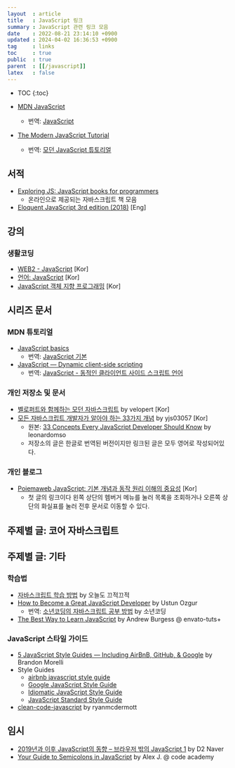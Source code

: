 ```yaml
---
layout  : article
title   : JavaScript 링크
summary : JavaScript 관련 링크 모음
date    : 2022-08-21 23:14:10 +0900
updated : 2024-04-02 16:36:53 +0900
tag     : links
toc     : true
public  : true
parent  : [[/javascript]]
latex   : false
---
```

* TOC
{:toc}

* [MDN JavaScript](https://developer.mozilla.org/en-US/docs/Web/JavaScript)
    * 번역: [JavaScript](https://developer.mozilla.org/ko/docs/Web/JavaScript)
* [The Modern JavaScript Tutorial](https://javascript.info)
    * 번역: [모던 JavaScript 튜토리얼](https://ko.javascript.info)

## 서적

* [Exploring JS: JavaScript books for programmers](https://exploringjs.com)
    * 온라인으로 제공되는 자바스크립트 책 모음
* [Eloquent JavaScript 3rd edition (2018)](https://eloquentjavascript.net) [Eng]

## 강의

### 생활코딩

* [WEB2 - JavaScript](https://opentutorials.org/course/3085) [Kor]
* [언어: JavaScript](https://opentutorials.org/course/743) [Kor]
* [JavaScript 객체 지향 프로그래밍](https://opentutorials.org/module/4047) [Kor]

## 시리즈 문서

### MDN 튜토리얼

* [JavaScript basics](https://developer.mozilla.org/en-US/docs/Learn/Getting_started_with_the_web/JavaScript_basics)
    * 번역: [JavaScript 기본](https://developer.mozilla.org/ko/docs/Learn/Getting_started_with_the_web/JavaScript_basics)
* [JavaScript — Dynamic client-side scripting](https://developer.mozilla.org/en-US/docs/Learn/JavaScript)
    * 번역: [JavaScript - 동적인 클라이언트 사이드 스크립트 언어](https://developer.mozilla.org/ko/docs/Learn/JavaScript)

### 개인 저장소 및 문서

* [벨로퍼트와 함께하는 모던 자바스크립트](https://learnjs.vlpt.us) by velopert [Kor]
* [모든 자바스크립트 개발자가 알아야 하는 33가지 개념](https://github.com/yjs03057/33-js-concepts?tab=readme-ov-file) by yjs03057 [Kor]
    * 원본: [33 Concepts Every JavaScript Developer Should Know](https://github.com/leonardomso/33-js-concepts?tab=readme-ov-file) by leonardomso
    * 저장소의 글은 한글로 번역된 버전이지만 링크된 글은 모두 영어로 작성되어있다.

### 개인 블로그

* [Poiemaweb JavaScript: 기본 개념과 동작 원리 이해의 중요성](https://poiemaweb.com/coding) [Kor]
    * 첫 글의 링크이다 왼쪽 상단의 헴버거 메뉴를 눌러 목록을 조회하거나 오른쪽 상단의 화실표를 눌러 전후 문서로 이동할 수 있다.

## 주제별 글: 코어 자바스크립트

## 주제별 글: 기타

### 학습법

* [자바스크립트 학습 방법](https://perfectacle.github.io/2017/08/08/js-how-to-learn/) by 오늘도 끄적끄적
* [How to Become a Great JavaScript Developer](http://blog.ustunozgur.com/javascript/programming/books/videos/2015/06/17/how_to_be_a_great_javascript_software_developer.html) by Ustun Ozgur
    * 번역: [소년코딩의 자바스크립트 공부 방법](https://boycoding.tistory.com/1) by 소년코딩
* [The Best Way to Learn JavaScript](https://code.tutsplus.com/tutorials/the-best-way-to-learn-javascript--net-21954) by Andrew Burgess @ envato-tuts+

### JavaScript 스타일 가이드

* [5 JavaScript Style Guides — Including AirBnB, GitHub, & Google](https://codeburst.io/5-javascript-style-guides-including-airbnb-github-google-88cbc6b2b7aa) by Brandon Morelli
* Style Guides
    * [airbnb javascript style guide](https://github.com/airbnb/javascript)
    * [Google JavaScript Style Guide](https://google.github.io/styleguide/jsguide.html)
    * [Idiomatic JavaScript Style Guide](https://github.com/rwaldron/idiomatic.js/)
    * [JavaScript Standard Style Guide](https://github.com/standard/standard)
* [clean-code-javascript](https://github.com/ryanmcdermott/clean-code-javascript) by ryanmcdermott

## 임시

* [2019년과 이후 JavaScript의 동향 – 브라우저 밖의 JavaScript 1](https://d2.naver.com/helloworld/7700312) by D2 Naver
* [Your Guide to Semicolons in JavaScript](https://news.codecademy.com/your-guide-to-semicolons-in-javascript/) by Alex J. @ code academy
